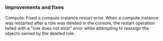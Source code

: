 ### Improvements and fixes

Compute: Fixed a compute instance restart error. When a compute instance was restarted after a role was deleted in the console, the restart operation failed with a "role does not exist" error while attempting to reassign the objects owned by the deleted role.
